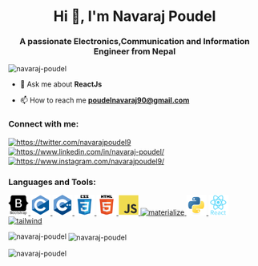 <h1 align="center">Hi 👋, I'm Navaraj Poudel</h1>
<h3 align="center">A passionate Electronics,Communication and Information Engineer from Nepal</h3>

<p align="left"> <img src="https://komarev.com/ghpvc/?username=navaraj-poudel&label=Profile%20views&color=0e75b6&style=flat" alt="navaraj-poudel" /> </p>

- 💬 Ask me about **ReactJs**

- 📫 How to reach me **poudelnavaraj90@gmail.com**

<h3 align="left">Connect with me:</h3>
<p align="left">
<a href="https://twitter.com/https://twitter.com/navarajpoudel9" target="blank"><img align="center" src="https://raw.githubusercontent.com/rahuldkjain/github-profile-readme-generator/master/src/images/icons/Social/twitter.svg" alt="https://twitter.com/navarajpoudel9" height="30" width="40" /></a>
<a href="https://linkedin.com/in/https://www.linkedin.com/in/navaraj-poudel/" target="blank"><img align="center" src="https://raw.githubusercontent.com/rahuldkjain/github-profile-readme-generator/master/src/images/icons/Social/linked-in-alt.svg" alt="https://www.linkedin.com/in/navaraj-poudel/" height="30" width="40" /></a>
<a href="https://instagram.com/https://www.instagram.com/navarajpoudel9/" target="blank"><img align="center" src="https://raw.githubusercontent.com/rahuldkjain/github-profile-readme-generator/master/src/images/icons/Social/instagram.svg" alt="https://www.instagram.com/navarajpoudel9/" height="30" width="40" /></a>
</p>

<h3 align="left">Languages and Tools:</h3>
<p align="left"> <a href="https://getbootstrap.com" target="_blank" rel="noreferrer"> <img src="https://raw.githubusercontent.com/devicons/devicon/master/icons/bootstrap/bootstrap-plain-wordmark.svg" alt="bootstrap" width="40" height="40"/> </a> <a href="https://www.cprogramming.com/" target="_blank" rel="noreferrer"> <img src="https://raw.githubusercontent.com/devicons/devicon/master/icons/c/c-original.svg" alt="c" width="40" height="40"/> </a> <a href="https://www.w3schools.com/cpp/" target="_blank" rel="noreferrer"> <img src="https://raw.githubusercontent.com/devicons/devicon/master/icons/cplusplus/cplusplus-original.svg" alt="cplusplus" width="40" height="40"/> </a> <a href="https://www.w3schools.com/css/" target="_blank" rel="noreferrer"> <img src="https://raw.githubusercontent.com/devicons/devicon/master/icons/css3/css3-original-wordmark.svg" alt="css3" width="40" height="40"/> </a> <a href="https://www.w3.org/html/" target="_blank" rel="noreferrer"> <img src="https://raw.githubusercontent.com/devicons/devicon/master/icons/html5/html5-original-wordmark.svg" alt="html5" width="40" height="40"/> </a> <a href="https://developer.mozilla.org/en-US/docs/Web/JavaScript" target="_blank" rel="noreferrer"> <img src="https://raw.githubusercontent.com/devicons/devicon/master/icons/javascript/javascript-original.svg" alt="javascript" width="40" height="40"/> </a> <a href="https://materializecss.com/" target="_blank" rel="noreferrer"> <img src="https://raw.githubusercontent.com/prplx/svg-logos/5585531d45d294869c4eaab4d7cf2e9c167710a9/svg/materialize.svg" alt="materialize" width="40" height="40"/> </a> <a href="https://www.python.org" target="_blank" rel="noreferrer"> <img src="https://raw.githubusercontent.com/devicons/devicon/master/icons/python/python-original.svg" alt="python" width="40" height="40"/> </a> <a href="https://reactjs.org/" target="_blank" rel="noreferrer"> <img src="https://raw.githubusercontent.com/devicons/devicon/master/icons/react/react-original-wordmark.svg" alt="react" width="40" height="40"/> </a> <a href="https://tailwindcss.com/" target="_blank" rel="noreferrer"> <img src="https://www.vectorlogo.zone/logos/tailwindcss/tailwindcss-icon.svg" alt="tailwind" width="40" height="40"/> </a> </p>

<p><img align="left" src="https://github-readme-stats.vercel.app/api/top-langs?username=navaraj-poudel&show_icons=true&locale=en&layout=compact" alt="navaraj-poudel" /></p>

<p>&nbsp;<img align="center" src="https://github-readme-stats.vercel.app/api?username=navaraj-poudel&show_icons=true&locale=en" alt="navaraj-poudel" /></p>

<p><img align="center" src="https://github-readme-streak-stats.herokuapp.com/?user=navaraj-poudel&" alt="navaraj-poudel" /></p>
